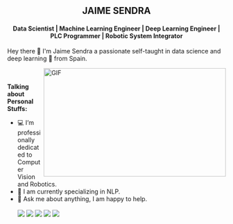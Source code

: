 
<h1 align='center'>

  <h2 align='center'>JAIME SENDRA</h2>

<h4 align='center'>Data Scientist | Machine Learning Engineer | Deep Learning Engineer | PLC Programmer | Robotic System Integrator</h4>

  Hey there 👋 I'm Jaime Sendra a passionate self-taught in data science and deep learning 🚀 from Spain.
</h1>

  <img align="right" alt="GIF" src="https://github.com/abhisheknaiidu/abhisheknaiidu/blob/master/code.gif?raw=true" width="420
  " height="250" />

</br></br>
**Talking about Personal Stuffs:**

- 💻 I’m professionally dedicated to Computer Vision and Robotics.
- 📖 I am currently specializing in NLP.
- 💬 Ask me about anything, I am happy to help.
</br></br>
[<img src="https://img.shields.io/badge/twitter-%231DA1F2.svg?&style=for-the-badge&logo=twitter&logoColor=white" />](https://twitter.com/jaime_rafel)
[<img src="https://img.shields.io/badge/medium-%2312100E.svg?&style=for-the-badge&logo=medium&logoColor=white" />](https://jaimesendraberenguer.medium.com/)
[<img src="https://img.shields.io/badge/linkedin-%230077B5.svg?&style=for-the-badge&logo=linkedin&logoColor=white" />](https://www.linkedin.com/in/jaisenbe/)
[<img src="https://img.shields.io/badge/jaimesendraberenguer-FA7A16?style=for-the-badge&logo=portfolio&logoColor=white" />](https://www.jaimesendraberenguer.com/)
[<img src="https://img.shields.io/badge/Gmail-D14836?style=for-the-badge&logo=gmail&logoColor=white" />](@jaimesendraberenguer@gmail.com)
<!-- 
[![jaisenbe58r's github stats](https://github-readme-stats.vercel.app/api?username=jaisenbe58r&theme=blue-green)](https://github.com/jaisenbe58r/github-readme-stats) -->


